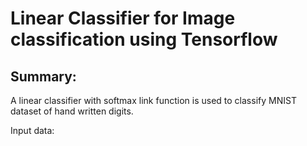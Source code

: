 # Linear Classifier for Image classification using Tensorflow

## Summary:

A linear classifier with softmax link function is used to classify MNIST dataset of hand written digits. 

Input data:

